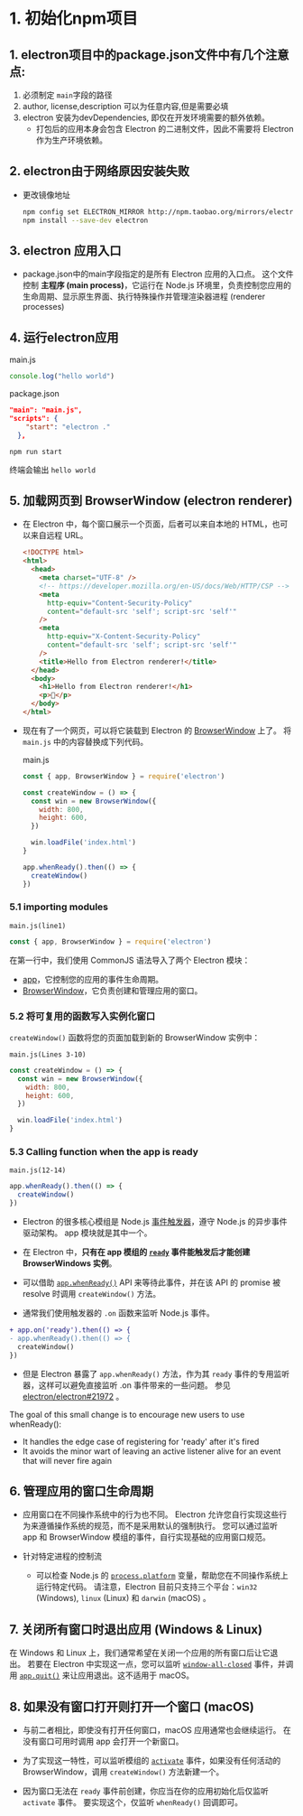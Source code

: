 # 1. 初始化npm项目

## 1. **electron项目中的package.json文件中有几个注意点**:

1. 必须制定 `main`字段的路径
2. author, license,description 可以为任意内容,但是需要必填
3. electron 安装为devDependencies, 即仅在开发环境需要的额外依赖。
   + 打包后的应用本身会包含 Electron 的二进制文件，因此不需要将 Electron 作为生产环境依赖。

## 2. electron由于网络原因安装失败

+ 更改镜像地址

  ```bash
  npm config set ELECTRON_MIRROR http://npm.taobao.org/mirrors/electron/
  npm install --save-dev electron
  ```

## 3. electron 应用入口

+ package.json中的main字段指定的是所有 Electron 应用的入口点。 这个文件控制 **主程序 (main process)**，它运行在 Node.js 环境里，负责控制您应用的生命周期、显示原生界面、执行特殊操作并管理渲染器进程 (renderer processes)

## 4. 运行electron应用

main.js

```js
console.log("hello world")
```



package.json

```json
"main": "main.js",
"scripts": {
    "start": "electron ."
  },
```

`npm run start`

终端会输出 `hello world `



## 5. 加载网页到 BrowserWindow (electron renderer)

+ 在 Electron 中，每个窗口展示一个页面，后者可以来自本地的 HTML，也可以来自远程 URL。

  ```html
  <!DOCTYPE html>
  <html>
    <head>
      <meta charset="UTF-8" />
      <!-- https://developer.mozilla.org/en-US/docs/Web/HTTP/CSP -->
      <meta
        http-equiv="Content-Security-Policy"
        content="default-src 'self'; script-src 'self'"
      />
      <meta
        http-equiv="X-Content-Security-Policy"
        content="default-src 'self'; script-src 'self'"
      />
      <title>Hello from Electron renderer!</title>
    </head>
    <body>
      <h1>Hello from Electron renderer!</h1>
      <p>👋</p>
    </body>
  </html>
  ```

+ 现在有了一个网页，可以将它装载到 Electron 的 [BrowserWindow](https://www.electronjs.org/zh/docs/latest/api/browser-window) 上了。 将 `main.js` 中的内容替换成下列代码。

  main.js

  ```js
  const { app, BrowserWindow } = require('electron')
  
  const createWindow = () => {
    const win = new BrowserWindow({
      width: 800,
      height: 600,
    })
  
    win.loadFile('index.html')
  }
  
  app.whenReady().then(() => {
    createWindow()
  })
  ```

### 5.1 importing modules

`main.js(line1)`

```js
const { app, BrowserWindow } = require('electron')
```

在第一行中，我们使用 CommonJS 语法导入了两个 Electron 模块：

- [app](https://www.electronjs.org/zh/docs/latest/api/app)，它控制您的应用的事件生命周期。
- [BrowserWindow](https://www.electronjs.org/zh/docs/latest/api/browser-window)，它负责创建和管理应用的窗口。

### 5.2 将可复用的函数写入实例化窗口

`createWindow()` 函数将您的页面加载到新的 BrowserWindow 实例中：

`main.js(Lines 3-10)`

```js
const createWindow = () => {
  const win = new BrowserWindow({
    width: 800,
    height: 600,
  })

  win.loadFile('index.html')
}
```



### 5.3  Calling  function when the app is ready

`main.js(12-14)`

```js
app.whenReady().then(() => {
  createWindow()
})
```

+ Electron 的很多核心模组是 Node.js [事件触发器](https://nodejs.org/api/events.html#events)，遵守 Node.js 的异步事件驱动架构。 app 模块就是其中一个。

+ 在 Electron 中，**只有在 app 模组的 [`ready`](https://www.electronjs.org/zh/docs/latest/api/app#event-ready) 事件能触发后才能创建 BrowserWindows 实例**。 
+ 可以借助 [`app.whenReady()`](https://www.electronjs.org/zh/docs/latest/api/app#appwhenready) API 来等待此事件，并在该 API 的 promise 被 resolve 时调用 `createWindow()` 方法。

+ 通常我们使用触发器的 `.on` 函数来监听 Node.js 事件。

```diff
+ app.on('ready').then(() => {
- app.whenReady().then(() => {
  createWindow()
})
```

+ 但是 Electron 暴露了 `app.whenReady()` 方法，作为其 `ready` 事件的专用监听器，这样可以避免直接监听 .on 事件带来的一些问题。 参见 [electron/electron#21972](https://github.com/electron/electron/pull/21972) 。

The goal of this small change is to encourage new users to use whenReady():

+ It handles the edge case of registering for 'ready' after it's fired
+ It avoids the minor wart of leaving an active listener alive for an event that will never fire again



## 6. 管理应用的窗口生命周期

+ 应用窗口在不同操作系统中的行为也不同。 Electron 允许您自行实现这些行为来遵循操作系统的规范，而不是采用默认的强制执行。 您可以通过监听 app 和 BrowserWindow 模组的事件，自行实现基础的应用窗口规范。

+ 针对特定进程的控制流
  + 可以检查 Node.js 的 [`process.platform`](https://nodejs.org/api/process.html#process_process_platform) 变量，帮助您在不同操作系统上运行特定代码。 请注意，Electron 目前只支持三个平台：`win32` (Windows), `linux` (Linux) 和 `darwin` (macOS) 。

## 7. 关闭所有窗口时退出应用 (Windows & Linux)

在 Windows 和 Linux 上，我们通常希望在关闭一个应用的所有窗口后让它退出。 若要在 Electron 中实现这一点，您可以监听 [`window-all-closed`](https://www.electronjs.org/zh/docs/latest/api/app#event-window-all-closed) 事件，并调用 [`app.quit()`](https://www.electronjs.org/zh/docs/latest/api/app#appquit) 来让应用退出。这不适用于 macOS。



## 8. 如果没有窗口打开则打开一个窗口 (macOS)

+ 与前二者相比，即使没有打开任何窗口，macOS 应用通常也会继续运行。 在没有窗口可用时调用 app 会打开一个新窗口。

+ 为了实现这一特性，可以监听模组的 [`activate`](https://www.electronjs.org/zh/docs/latest/api/app#event-activate-macos) 事件，如果没有任何活动的 BrowserWindow，调用 `createWindow()` 方法新建一个。

+ 因为窗口无法在 `ready` 事件前创建，你应当在你的应用初始化后仅监听 `activate` 事件。 要实现这个，仅监听 `whenReady()` 回调即可。